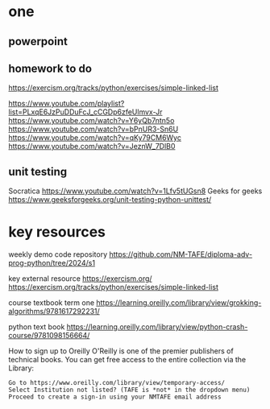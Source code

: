 # one

## powerpoint

## homework to do
 https://exercism.org/tracks/python/exercises/simple-linked-list

 https://www.youtube.com/playlist?list=PLxqE6JzPuDDuFcJ_cCGDp6zfeUlmvx-Jr
 https://www.youtube.com/watch?v=Y6yQb7ntn5o
 https://www.youtube.com/watch?v=bPnUR3-Sn6U
 https://www.youtube.com/watch?v=qKy79CM6Wyc
 https://www.youtube.com/watch?v=JeznW_7DlB0

## unit testing
 Socratica https://www.youtube.com/watch?v=1Lfv5tUGsn8
 Geeks for geeks https://www.geeksforgeeks.org/unit-testing-python-unittest/


# key resources
 weekly demo code repository
 https://github.com/NM-TAFE/diploma-adv-prog-python/tree/2024/s1

 key external resource
 https://exercism.org/
 https://exercism.org/tracks/python/exercises/simple-linked-list

 course textbook term one
 https://learning.oreilly.com/library/view/grokking-algorithms/9781617292231/

 python text book
 https://learning.oreilly.com/library/view/python-crash-course/9781098156664/

  How to sign up to Oreilly
O'Reilly is one of the premier publishers of technical books. You can get free access to the entire collection via the Library:

    Go to https://www.oreilly.com/library/view/temporary-access/
    Select Institution not listed? (TAFE is *not* in the dropdown menu)
    Proceed to create a sign-in using your NMTAFE email address